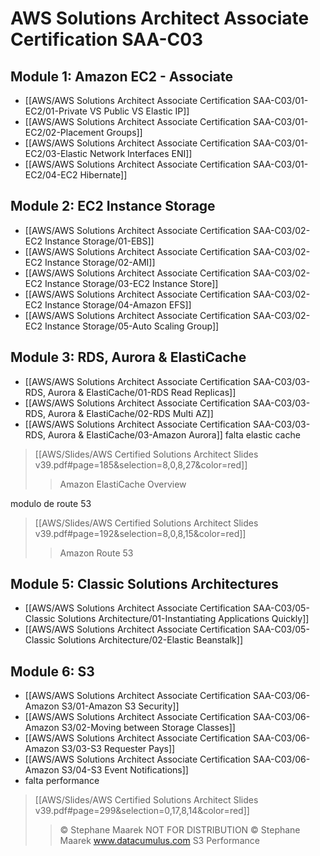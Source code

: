 # AWS Solutions Architect Associate Certification SAA-C03

## Module 1: Amazon EC2 - Associate
- [[AWS/AWS Solutions Architect Associate Certification SAA-C03/01-EC2/01-Private VS Public VS Elastic IP]]
- [[AWS/AWS Solutions Architect Associate Certification SAA-C03/01-EC2/02-Placement Groups]]
- [[AWS/AWS Solutions Architect Associate Certification SAA-C03/01-EC2/03-Elastic Network Interfaces ENI]]
- [[AWS/AWS Solutions Architect Associate Certification SAA-C03/01-EC2/04-EC2 Hibernate]]

## Module 2: EC2 Instance Storage
- [[AWS/AWS Solutions Architect Associate Certification SAA-C03/02-EC2 Instance Storage/01-EBS]]
- [[AWS/AWS Solutions Architect Associate Certification SAA-C03/02-EC2 Instance Storage/02-AMI]]
- [[AWS/AWS Solutions Architect Associate Certification SAA-C03/02-EC2 Instance Storage/03-EC2 Instance Store]]
- [[AWS/AWS Solutions Architect Associate Certification SAA-C03/02-EC2 Instance Storage/04-Amazon EFS]]
- [[AWS/AWS Solutions Architect Associate Certification SAA-C03/02-EC2 Instance Storage/05-Auto Scaling Group]]

## Module 3: RDS, Aurora & ElastiCache
- [[AWS/AWS Solutions Architect Associate Certification SAA-C03/03-RDS, Aurora & ElastiCache/01-RDS Read Replicas]]
- [[AWS/AWS Solutions Architect Associate Certification SAA-C03/03-RDS, Aurora & ElastiCache/02-RDS Multi AZ]]
- [[AWS/AWS Solutions Architect Associate Certification SAA-C03/03-RDS, Aurora & ElastiCache/03-Amazon Aurora]]
falta elastic cache
> [[AWS/Slides/AWS Certified Solutions Architect Slides v39.pdf#page=185&selection=8,0,8,27&color=red]]
> > Amazon ElastiCache Overview
> 
> 


modulo de route 53
> [[AWS/Slides/AWS Certified Solutions Architect Slides v39.pdf#page=192&selection=8,0,8,15&color=red]]
> > Amazon Route 53
> 
> 

## Module 5: Classic Solutions Architectures
- [[AWS/AWS Solutions Architect Associate Certification SAA-C03/05-Classic Solutions Architecture/01-Instantiating Applications Quickly]]
- [[AWS/AWS Solutions Architect Associate Certification SAA-C03/05-Classic Solutions Architecture/02-Elastic Beanstalk]]

## Module 6: S3
- [[AWS/AWS Solutions Architect Associate Certification SAA-C03/06-Amazon S3/01-Amazon S3 Security]]
- [[AWS/AWS Solutions Architect Associate Certification SAA-C03/06-Amazon S3/02-Moving between Storage Classes]]
- [[AWS/AWS Solutions Architect Associate Certification SAA-C03/06-Amazon S3/03-S3 Requester Pays]]
- [[AWS/AWS Solutions Architect Associate Certification SAA-C03/06-Amazon S3/04-S3 Event Notifications]]
- falta performance
> [[AWS/Slides/AWS Certified Solutions Architect Slides v39.pdf#page=299&selection=0,17,8,14&color=red]]
> > © Stephane Maarek NOT FOR DISTRIBUTION © Stephane Maarek www.datacumulus.com S3 Performance


